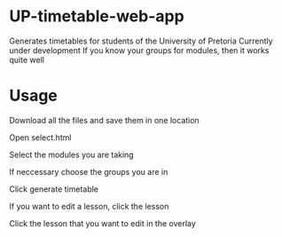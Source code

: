 # UP-timetable-web-app
 Generates timetables for students of the University of Pretoria
 Currently under development
 If you know your groups for modules, then it works quite well
# Usage
 Download all the files and save them in one location

 Open select.html
 
 Select the modules you are taking
 
 If neccessary choose the groups you are in
 
 Click generate timetable


 If you want to edit a lesson, click the lesson
 
 Click the lesson that you want to edit in the overlay
 
